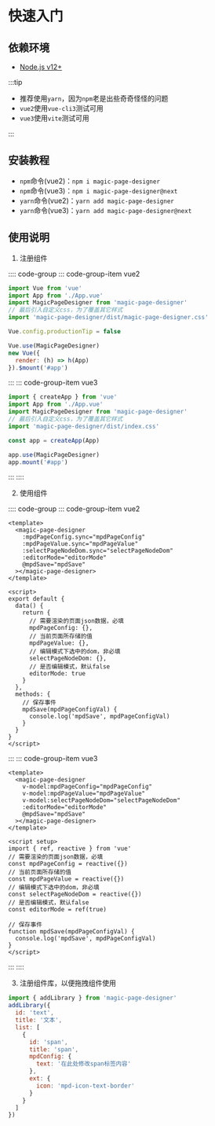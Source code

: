 # 快速入门

## 依赖环境

- [Node.js v12+](https://nodejs.org/en/)

:::tip

- 推荐使用`yarn`，因为`npm`老是出些奇奇怪怪的问题
- `vue2`使用`vue-cli3`测试可用
- `vue3`使用`vite`测试可用

:::

## 安装教程

- `npm`命令(vue2)：`npm i magic-page-designer`
- `npm`命令(vue3)：`npm i magic-page-designer@next`
- `yarn`命令(vue2)：`yarn add magic-page-designer`
- `yarn`命令(vue3)：`yarn add magic-page-designer@next`

## 使用说明

1.  注册组件

:::: code-group
::: code-group-item vue2

```js
import Vue from 'vue'
import App from './App.vue'
import MagicPageDesigner from 'magic-page-designer'
// 最后引入自定义css，为了覆盖其它样式
import 'magic-page-designer/dist/magic-page-designer.css'

Vue.config.productionTip = false

Vue.use(MagicPageDesigner)
new Vue({
  render: (h) => h(App)
}).$mount('#app')
```

:::
::: code-group-item vue3

```js
import { createApp } from 'vue'
import App from './App.vue'
import MagicPageDesigner from 'magic-page-designer'
// 最后引入自定义css，为了覆盖其它样式
import 'magic-page-designer/dist/index.css'

const app = createApp(App)

app.use(MagicPageDesigner)
app.mount('#app')
```

:::
::::

2.  使用组件

:::: code-group
::: code-group-item vue2

```vue
<template>
  <magic-page-designer
    :mpdPageConfig.sync="mpdPageConfig"
    :mpdPageValue.sync="mpdPageValue"
    :selectPageNodeDom.sync="selectPageNodeDom"
    :editorMode="editorMode"
    @mpdSave="mpdSave"
  ></magic-page-designer>
</template>

<script>
export default {
  data() {
    return {
      // 需要渲染的页面json数据，必填
      mpdPageConfig: {},
      // 当前页面所存储的值
      mpdPageValue: {},
      // 编辑模式下选中的dom，非必填
      selectPageNodeDom: {},
      // 是否编辑模式，默认false
      editorMode: true
    }
  },
  methods: {
    // 保存事件
    mpdSave(mpdPageConfigVal) {
      console.log('mpdSave', mpdPageConfigVal)
    }
  }
}
</script>
```

:::
::: code-group-item vue3

```vue
<template>
  <magic-page-designer
    v-model:mpdPageConfig="mpdPageConfig"
    v-model:mpdPageValue="mpdPageValue"
    v-model:selectPageNodeDom="selectPageNodeDom"
    :editorMode="editorMode"
    @mpdSave="mpdSave"
  ></magic-page-designer>
</template>

<script setup>
import { ref, reactive } from 'vue'
// 需要渲染的页面json数据，必填
const mpdPageConfig = reactive({})
// 当前页面所存储的值
const mpdPageValue = reactive({})
// 编辑模式下选中的dom，非必填
const selectPageNodeDom = reactive({})
// 是否编辑模式，默认false
const editorMode = ref(true)

// 保存事件
function mpdSave(mpdPageConfigVal) {
  console.log('mpdSave', mpdPageConfigVal)
}
</script>
```

:::
::::

3.  注册组件库，以便拖拽组件使用

```js
import { addLibrary } from 'magic-page-designer'
addLibrary({
  id: 'text',
  title: '文本',
  list: [
    {
      id: 'span',
      title: 'span',
      mpdConfig: {
        text: '在此处修改span标签内容'
      },
      ext: {
        icon: 'mpd-icon-text-border'
      }
    }
  ]
})
```
